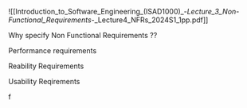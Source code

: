 ![[Introduction_to_Software_Engineering_(ISAD1000)_-_Lecture_3_Non-Functional_Requirements_-_Lecture4_NFRs_2024S1_1pp.pdf]]

Why specify Non Functional Requirements ??

Performance requirements

Reability Requirements

Usability Reqirements

f